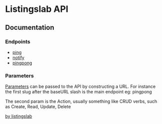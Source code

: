 # Listingslab API

## Documentation

### Endpoints

- [ping](./md/010_ping.md)
- [notify](./md/020_notify.md)
- [pingpong](./md/030_pingpong.md)

### Parameters

[Parameters](./md/040_params.md) can be passed to the API by constructing a URL. For instance the first slug after the baseURL slash is the main endpoint eg: pingpong

The second param is the Action, usually something like CRUD verbs, such as Create, Read, Update, Delete

[by listingslab](https://listingslab.com/docsify) 